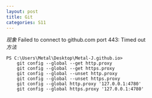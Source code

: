 ```yaml
---
layout: post
title: Git
categories: S11
---
```

*现象* Failed to connect to github.com port 443: Timed out  
*方法*
```
PS C:\Users\Metal\Desktop\Metal-J.github.io> 
    git config --global --get http.proxy
    git config --global --get https.proxy
    git config --global --unset http.proxy
    git config --global --unset https.proxy
    git config --global http.proxy '127.0.0.1:4780'
    git config --global https.proxy '127.0.0.1:4780'
```